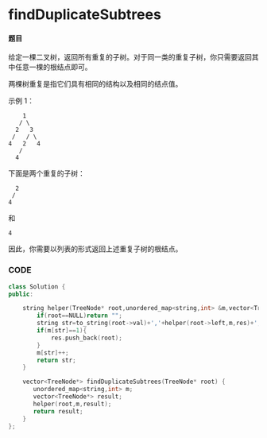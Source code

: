 # findDuplicateSubtrees


#### 题目

给定一棵二叉树，返回所有重复的子树。对于同一类的重复子树，你只需要返回其中任意一棵的根结点即可。

两棵树重复是指它们具有相同的结构以及相同的结点值。

示例 1：

        1
       / \
      2   3
     /   / \
    4   2   4
       /
      4
下面是两个重复的子树：

      2
     /
    4
和

    4
因此，你需要以列表的形式返回上述重复子树的根结点。



### CODE
```c++
class Solution {
public:

    string helper(TreeNode* root,unordered_map<string,int> &m,vector<TreeNode*> &res){
        if(root==NULL)return "";
        string str=to_string(root->val)+','+helper(root->left,m,res)+','+helper(root->right,m,res);
        if(m[str]==1){
            res.push_back(root);
        }
        m[str]++;
        return str;
    }

    vector<TreeNode*> findDuplicateSubtrees(TreeNode* root) {
       unordered_map<string,int> m;
       vector<TreeNode*> result;
       helper(root,m,result);
       return result;
    }
};
```

